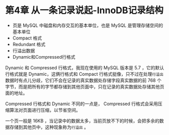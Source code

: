 # 第4章 从一条记录说起-InnoDB记录结构

- 页是 MySQL 中磁盘和内存交互的基本单位，也是 MySQL 是管理存储空间的基本单位
- Compact 格式
- Redundant 格式
- 行溢出数据
- Dynamic和Compressed行格式


Dynamic 和 Compressed 行格式，我现在使用的 MySQL 版本是 5.7 ，它的默认行格式就是 Dynamic，这俩行格式和 Compact 行格式挺像，只不过在处理`行溢出`数据时有点儿分歧，它们不会在记录的真实数据处存储字段真实数据的前 768 个字节，而是把所有的字节都存储到其他页面中，只在记录的真实数据处存储其他页面的地址。

Compressed 行格式和 Dynamic 不同的一点是， Compressed 行格式会采用压缩算法对页面进行压缩，以节省空间。

一个页一般是 16KB ，当记录中的数据太多，当前页放不下的时候，会把多余的数据存储到其他页中，这种现象称为`行溢出` 。
